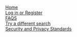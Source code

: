<html>
  <head>
    <meta charset="utf-8">
    <title>Search Results</title>
    <script src = "https://www.gstatic.com/firebasejs/4.6.2/firebase.js"></script>
    <script src= "https://rawgit.com/SilenceTheEcho/SilenceTheEcho/master/samplesearch.js"></script>
  </head>
  <body>
    <section id = "contentSect">
      <h1 id = "sourceName"></h1> 
      <p id = "accuracy"></p> 
      <p id = "bias"></p>
      <p id = "addSource"></p>
      <p id = "explanation"></p>
    </section> 
    <script>
      if (localStorage.getItem("found") == "true")
      { 
          document.getElementById("sourceName").textContent = localStorage.getItem("sourceName"); 
          document.getElementById("accuracy").textContent = "Accuracy: " + localStorage.getItem("accuracy"); 
          document.getElementById("bias").textContent = "Bias: " + localStorage.getItem("bias");
          document.getElementById("explanation").textContent =
          "Accuracy scores range from 1 to 100.  Lower accuracy scores imply that the media source is providing media for entertainment or political purposes, and should not be a trusted source for news facts.  Accuracy scores above 75 are generally trustworthy.  Bias judgments range from Left Bias to Right Bias.  A judgment of Left Bias means that the media source uses language sympathetic to liberal causes, and covers stories critical towards conservatism.  A judgment of Right Bias means that the media source uses language critical of liberal causes, and covers stories sympathetic towards conservatism.  A completely unbiased source would be 'Least Bias'.";
      }
      else
      {
          document.getElementById("sourceName").textContent = localStorage.getItem("sourceName");
          document.getElementById("accuracy").textContent = "We did not find a media source by that name.";
          document.getElementById("addSource").textContent = "Would you like to request that this media source be added to our database?";
          var buttonResponse = document.createElement("p");
          buttonResponse.textContent = "We have received your request.  Our impartial panel of media adjudicators will review the media produced by " + document.getElementById("sourceName").textContent + " and enter the results of its findings into our database."; 
          var requestButton = document.createElement("button");
          requestButton.textContent = "Add Source";
          requestButton.addEventListener("click", function()
          {
              updateDatabase(document.getElementById("sourceName").textContent);
              document.getElementById("contentSect").appendChild(buttonResponse); 
          }); 
          document.getElementById("contentSect").appendChild(requestButton);
      }
    </script>
    <br>                                          
    <div>
        <a href = "https://silencetheecho.github.io/SilenceTheEcho/">Home</a>
    </div>
    <div>
        <a href = "https://silencetheecho.github.io/SilenceTheEcho/login">Log in or Register</a>
    </div>
    <div>
        <a href = "https://silencetheecho.github.io/SilenceTheEcho/faqs">FAQS</a>
    </div>
    <div>
        <a href = "https://silencetheecho.github.io/SilenceTheEcho/search">Try a different search</a>
    </div>
    <div>
        <a href = "https://silencetheecho.github.io/SilenceTheEcho/security">Security and Privacy Standards</a>
    </div>
  </body>
</html>

